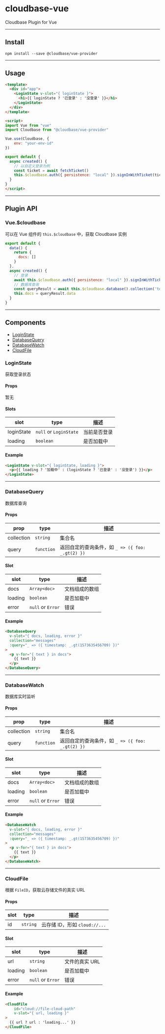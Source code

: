 # cloudbase-vue

Cloudbase Plugin for Vue

-------

## Install

```
npm install --save @cloudbase/vue-provider
```

------

## Usage

```html
<template>
  <div id="app">
    <LoginState v-slot="{ loginState }">
      <h1>{{ loginState ? '已登录' : '没登录' }}</h1>
    </LoginState>
  </div>
</template>

<script>
import Vue from "vue"
import Cloudbase from "@cloudbase/vue-provider"

Vue.use(Cloudbase, {
    env: "your-env-id"
})

export default {
  async created() {
    // 以自定义登录为例
    const ticket = await fetchTicket()
    this.$cloudbase.auth({ persistence: "local" }).signInWithTicket(ticket)
  }
}
</script>

```
--------

## Plugin API

### Vue.$cloudbase

可以在 Vue 组件的 `this.$cloudbase` 中，获取 Cloudbase 实例
```js
export default {
  data() {
    return {
      docs: []
    }
  },
  async created() {
    // 登录
    await this.$cloudbase.auth({ persistence: "local" }).signInWithTicket(ticket)
    // 数据库查询
    const queryResult = await this.$cloudbase.database().collection('test').where({}).get()
    this.docs = queryResult.data
  }
}
```
--------

## Components

- [LoginState](#loginstate)
- [DatabaseQuery](#databasequery)
- [DatabaseWatch](#databasewatch)
- [CloudFile](#cloudfile)

### LoginState
获取登录状态

#### Props

暂无

#### Slots

| slot       | type                   | 描述         |
| ---------- | ---------------------- | ------------ |
| loginState | `null` or `LoginState` | 当前是否登录 |
| loading    | `boolean`              | 是否加载中   |

#### Example
```html
<LoginState v-slot="{ loginState, loading }">
  <p>{{ loading ? '加载中' : (loginState ? '已登录' : '没登录') }}</p>
</LoginState>
```

-------


### DatabaseQuery

数据库查询

#### Props

| prop       | type       | 描述                                             |
| ---------- | ---------- | ------------------------------------------------ |
| collection | `string`   | 集合名                                           |
| query      | `function` | 返回自定的查询条件，如 `_ => ({ foo: _.gt(2) })` |

#### Slot

| slot    | type              | 描述           |
| ------- | ----------------- | -------------- |
| docs    | `Array<doc>`      | 文档组成的数组 |
| loading | `boolean`         | 是否加载中     |
| error   | `null` or `Error` | 错误           |

#### Example
```html
<DatabaseQuery
  v-slot="{ docs, loading, error }"
  collection="messages"
  :query="_ => ({ timestamp: _.gt(1573635456709) })"
>
  <p v-for="{ text } in docs">
    {{ text }}
  </p>
</DatabaseQuery>
```

-------

### DatabaseWatch

数据库实时监听

#### Props

| prop       | type       | 描述                                             |
| ---------- | ---------- | ------------------------------------------------ |
| collection | `string`   | 集合名                                           |
| query      | `function` | 返回自定的查询条件，如 `_ => ({ foo: _.gt(2) })` |

#### Slot
| slot    | type              | 描述           |
| ------- | ----------------- | -------------- |
| docs    | `Array<doc>`      | 文档组成的数组 |
| loading | `boolean`         | 是否加载中     |
| error   | `null` or `Error` | 错误           |

#### Example
```html
<DatabaseWatch
  v-slot="{ docs, loading, error }"
  collection="messages"
  :query="_ => ({ timestamp: _.gt(1573635456709) })"
>
  <p v-for="{ text } in docs">
    {{ text }}
  </p>
</DatabaseWatch>
```

------


### CloudFile

根据 `FileID`，获取云存储文件的真实 URL

#### Props

| slot | type     | 描述                          |
| ---- | -------- | ----------------------------- |
| id   | `string` | 云存储 ID，形如 `cloud://...` |

#### Slot
| slot    | type              | 描述           |
| ------- | ----------------- | -------------- |
| url     | `string`          | 文件的真实 URL |
| loading | `boolean`         | 是否加载中     |
| error   | `null` or `Error` | 错误           |

#### Example

```html
<CloudFile
    id="cloud://file-cloud-path"
    v-slot="{ url, loading }"
>
  {{ url ? url : 'loading...' }}
</CloudFile>
```
